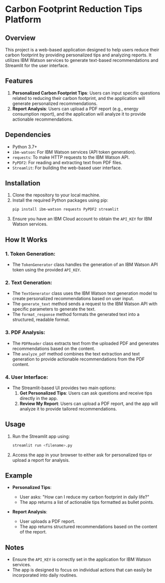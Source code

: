 
# Carbon Footprint Reduction Tips Platform

## Overview
This project is a web-based application designed to help users reduce their carbon footprint by providing personalized tips and analyzing reports. It utilizes IBM Watson services to generate text-based recommendations and Streamlit for the user interface.

## Features
1. **Personalized Carbon Footprint Tips**: Users can input specific questions related to reducing their carbon footprint, and the application will generate personalized recommendations.
2. **Report Analysis**: Users can upload a PDF report (e.g., energy consumption report), and the application will analyze it to provide actionable recommendations.

## Dependencies
- Python 3.7+
- `ibm-watson`: For IBM Watson services (API token generation).
- `requests`: To make HTTP requests to the IBM Watson API.
- `PyPDF2`: For reading and extracting text from PDF files.
- `Streamlit`: For building the web-based user interface.

## Installation
1. Clone the repository to your local machine.
2. Install the required Python packages using pip:
   ```bash
   pip install ibm-watson requests PyPDF2 streamlit
   ```
3. Ensure you have an IBM Cloud account to obtain the `API_KEY` for IBM Watson services.

## How It Works
### 1. **Token Generation**:
   - The `TokenGenerator` class handles the generation of an IBM Watson API token using the provided `API_KEY`.

### 2. **Text Generation**:
   - The `TextGenerator` class uses the IBM Watson text generation model to create personalized recommendations based on user input.
   - The `generate_text` method sends a request to the IBM Watson API with specific parameters to generate the text.
   - The `format_response` method formats the generated text into a structured, readable format.

### 3. **PDF Analysis**:
   - The `PDFReader` class extracts text from the uploaded PDF and generates recommendations based on the content.
   - The `analyze_pdf` method combines the text extraction and text generation to provide actionable recommendations from the PDF content.

### 4. **User Interface**:
   - The Streamlit-based UI provides two main options:
     1. **Get Personalized Tips**: Users can ask questions and receive tips directly in the app.
     2. **Review My Report**: Users can upload a PDF report, and the app will analyze it to provide tailored recommendations.

## Usage
1. Run the Streamlit app using:
   ```bash
   streamlit run <filename>.py
   ```
2. Access the app in your browser to either ask for personalized tips or upload a report for analysis.

## Example
- **Personalized Tips**:
  - User asks: "How can I reduce my carbon footprint in daily life?"
  - The app returns a list of actionable tips formatted as bullet points.
  
- **Report Analysis**:
  - User uploads a PDF report.
  - The app returns structured recommendations based on the content of the report.

## Notes
- Ensure the `API_KEY` is correctly set in the application for IBM Watson services.
- The app is designed to focus on individual actions that can easily be incorporated into daily routines.

